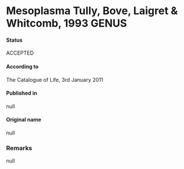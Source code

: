# Mesoplasma Tully, Bove, Laigret & Whitcomb, 1993 GENUS

#### Status
ACCEPTED

#### According to
The Catalogue of Life, 3rd January 2011

#### Published in
null

#### Original name
null

### Remarks
null